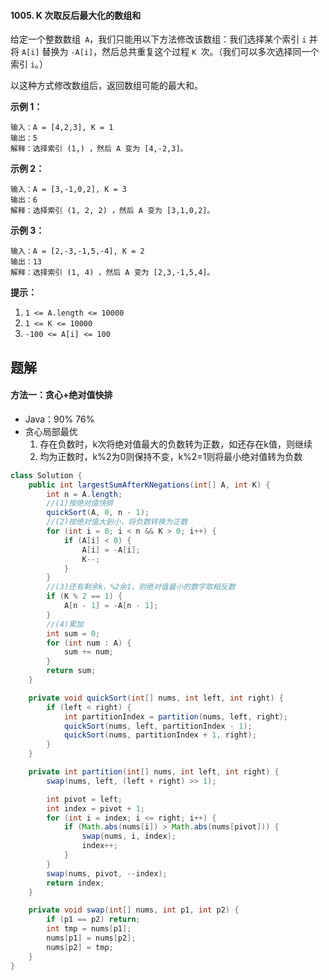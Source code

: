 #### 1005. K 次取反后最大化的数组和

给定一个整数数组` A`，我们只能用以下方法修改该数组：我们选择某个索引 `i` 并将 `A[i]` 替换为 `-A[i]`，然后总共重复这个过程 `K `次。（我们可以多次选择同一个索引 `i`。）

以这种方式修改数组后，返回数组可能的最大和。

**示例 1：**

```shell
输入：A = [4,2,3], K = 1
输出：5
解释：选择索引 (1,) ，然后 A 变为 [4,-2,3]。
```

**示例 2：**

```shell
输入：A = [3,-1,0,2], K = 3
输出：6
解释：选择索引 (1, 2, 2) ，然后 A 变为 [3,1,0,2]。
```

**示例 3：**

```shell
输入：A = [2,-3,-1,5,-4], K = 2
输出：13
解释：选择索引 (1, 4) ，然后 A 变为 [2,3,-1,5,4]。
```

**提示：**

1. `1 <= A.length <= 10000`
2. `1 <= K <= 10000`
3. `-100 <= A[i] <= 100`



## 题解

#### 方法一：贪心+绝对值快排

* Java：90% 76%
* 贪心局部最优
  1. 存在负数时，k次将绝对值最大的负数转为正数，如还存在k值，则继续
  2. 均为正数时，k%2为0则保持不变，k%2=1则将最小绝对值转为负数

```java
class Solution {
    public int largestSumAfterKNegations(int[] A, int K) {
        int n = A.length;
        //(1)按绝对值快排
        quickSort(A, 0, n - 1);
        //(2)按绝对值大到小，将负数转换为正数
        for (int i = 0; i < n && K > 0; i++) {
            if (A[i] < 0) {
                A[i] = -A[i];
                K--;
            }
        }
        //(3)还有剩余k，%2余1，则绝对值最小的数字取相反数
        if (K % 2 == 1) {
            A[n - 1] = -A[n - 1];
        }
        //(4)累加
        int sum = 0;
        for (int num : A) {
            sum += num;
        }
        return sum;
    }

    private void quickSort(int[] nums, int left, int right) {
        if (left < right) {
            int partitionIndex = partition(nums, left, right);
            quickSort(nums, left, partitionIndex - 1);
            quickSort(nums, partitionIndex + 1, right);
        }
    }

    private int partition(int[] nums, int left, int right) {
        swap(nums, left, (left + right) >> 1);

        int pivot = left;
        int index = pivot + 1;
        for (int i = index; i <= right; i++) {
            if (Math.abs(nums[i]) > Math.abs(nums[pivot])) {
                swap(nums, i, index);
                index++;
            }
        }
        swap(nums, pivot, --index);
        return index;
    }

    private void swap(int[] nums, int p1, int p2) {
        if (p1 == p2) return;
        int tmp = nums[p1];
        nums[p1] = nums[p2];
        nums[p2] = tmp;
    }
}
```

